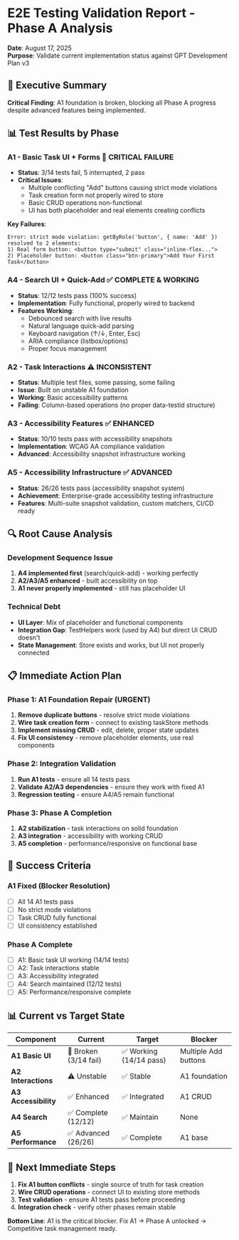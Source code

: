 # E2E Testing Validation Report - Phase A Analysis

**Date**: August 17, 2025  
**Purpose**: Validate current implementation status against GPT Development Plan v3

## 🎯 **Executive Summary**

**Critical Finding**: A1 foundation is broken, blocking all Phase A progress despite advanced features being implemented.

## 📊 **Test Results by Phase**

### **A1 - Basic Task UI + Forms** 🚨 **CRITICAL FAILURE**

- **Status**: 3/14 tests fail, 5 interrupted, 2 pass
- **Critical Issues**:
  - Multiple conflicting "Add" buttons causing strict mode violations
  - Task creation form not properly wired to store
  - Basic CRUD operations non-functional
  - UI has both placeholder and real elements creating conflicts

**Key Failures**:

```
Error: strict mode violation: getByRole('button', { name: 'Add' }) resolved to 2 elements:
1) Real form button: <button type="submit" class="inline-flex...">
2) Placeholder button: <button class="btn-primary">Add Your First Task</button>
```

### **A4 - Search UI + Quick-Add** ✅ **COMPLETE & WORKING**

- **Status**: 12/12 tests pass (100% success)
- **Implementation**: Fully functional, properly wired to backend
- **Features Working**:
  - Debounced search with live results
  - Natural language quick-add parsing
  - Keyboard navigation (↑/↓, Enter, Esc)
  - ARIA compliance (listbox/options)
  - Proper focus management

### **A2 - Task Interactions** ⚠️ **INCONSISTENT**

- **Status**: Multiple test files, some passing, some failing
- **Issue**: Built on unstable A1 foundation
- **Working**: Basic accessibility patterns
- **Failing**: Column-based operations (no proper data-testid structure)

### **A3 - Accessibility Features** ✅ **ENHANCED**

- **Status**: 10/10 tests pass with accessibility snapshots
- **Implementation**: WCAG AA compliance validation
- **Advanced**: Accessibility snapshot infrastructure working

### **A5 - Accessibility Infrastructure** ✅ **ADVANCED**

- **Status**: 26/26 tests pass (accessibility snapshot system)
- **Achievement**: Enterprise-grade accessibility testing infrastructure
- **Features**: Multi-suite snapshot validation, custom matchers, CI/CD ready

## 🔍 **Root Cause Analysis**

### **Development Sequence Issue**

1. **A4 implemented first** (search/quick-add) - working perfectly
2. **A2/A3/A5 enhanced** - built accessibility on top
3. **A1 never properly implemented** - still has placeholder UI

### **Technical Debt**

- **UI Layer**: Mix of placeholder and functional components
- **Integration Gap**: TestHelpers work (used by A4) but direct UI CRUD doesn't
- **State Management**: Store exists and works, but UI not properly connected

## 📋 **Immediate Action Plan**

### **Phase 1: A1 Foundation Repair** (URGENT)

1. **Remove duplicate buttons** - resolve strict mode violations
2. **Wire task creation form** - connect to existing taskStore methods
3. **Implement missing CRUD** - edit, delete, proper state updates
4. **Fix UI consistency** - remove placeholder elements, use real components

### **Phase 2: Integration Validation**

1. **Run A1 tests** - ensure all 14 tests pass
2. **Validate A2/A3 dependencies** - ensure they work with fixed A1
3. **Regression testing** - ensure A4/A5 remain functional

### **Phase 3: Phase A Completion**

1. **A2 stabilization** - task interactions on solid foundation
2. **A3 integration** - accessibility with working CRUD
3. **A5 completion** - performance/responsive on functional base

## 🎯 **Success Criteria**

### **A1 Fixed (Blocker Resolution)**

- [ ] All 14 A1 tests pass
- [ ] No strict mode violations
- [ ] Task CRUD fully functional
- [ ] UI consistency established

### **Phase A Complete**

- [ ] A1: Basic task UI working (14/14 tests)
- [ ] A2: Task interactions stable
- [ ] A3: Accessibility integrated
- [ ] A4: Search maintained (12/12 tests)
- [ ] A5: Performance/responsive complete

## 📊 **Current vs Target State**

| Component            | Current               | Target                  | Blocker              |
| -------------------- | --------------------- | ----------------------- | -------------------- |
| **A1 Basic UI**      | 🚨 Broken (3/14 fail) | ✅ Working (14/14 pass) | Multiple Add buttons |
| **A2 Interactions**  | ⚠️ Unstable           | ✅ Stable               | A1 foundation        |
| **A3 Accessibility** | ✅ Enhanced           | ✅ Integrated           | A1 CRUD              |
| **A4 Search**        | ✅ Complete (12/12)   | ✅ Maintain             | None                 |
| **A5 Performance**   | ✅ Advanced (26/26)   | ✅ Complete             | A1 base              |

## 🚀 **Next Immediate Steps**

1. **Fix A1 button conflicts** - single source of truth for task creation
2. **Wire CRUD operations** - connect UI to existing store methods
3. **Test validation** - ensure A1 tests pass before proceeding
4. **Integration check** - verify other phases remain stable

**Bottom Line**: A1 is the critical blocker. Fix A1 → Phase A unlocked → Competitive task management ready.
